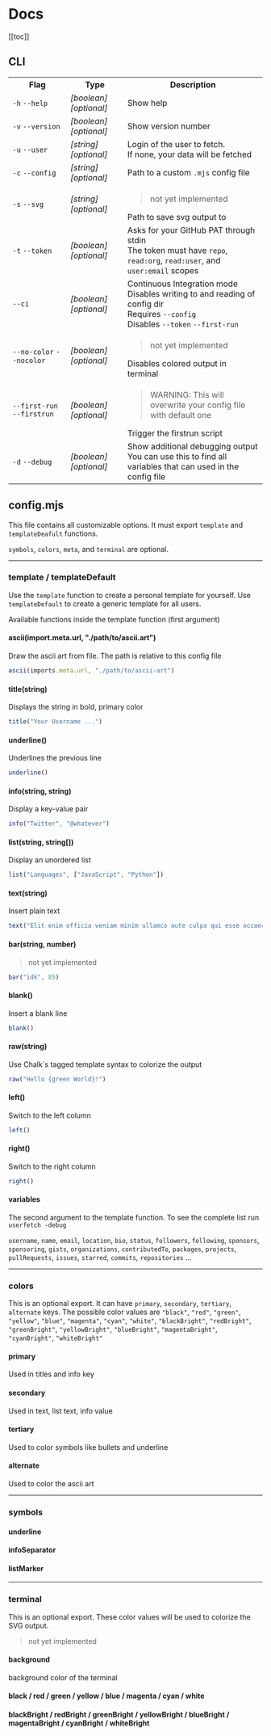 # Docs

[[toc]]

## CLI

<table>
    <tr>
      <th>Flag</th>
      <th>Type</th>
      <th>Description</th>
    </tr>
    <tr>
        <td><code>-h</code> <code>--help</code></td>
        <td><em>[boolean] [optional]</em></td>
        <td>Show help</td>
    </tr>
    <tr>
        <td><code>-v</code> <code>--version</code></td>
        <td><em>[boolean] [optional]</em></td>
        <td>Show version number</td>
    </tr>
    <tr>
        <td><code>-u</code> <code>--user</code></td>
        <td><em>[string] [optional]</em></td>
        <td>Login of the user to fetch.<br>If none, your data will be fetched</td>
    </tr>
    <tr>
        <td><code>-c</code> <code>--config</code></td>
        <td><em>[string] [optional]</em></td>
        <td>Path to a custom <code>.mjs</code> config file</td>
    </tr>
    <tr>
        <td><code>-s</code> <code>--svg</code></td>
        <td><em>[string] [optional]</em></td>
        <td><blockquote>not yet implemented</blockquote>Path to save svg output to</td>
    </tr>
    <tr>
        <td><code>-t</code> <code>--token</code></td>
        <td><em>[boolean] [optional]</em></td>
        <td>Asks for your GitHub PAT through stdin<br>The token must have <code>repo</code>, <code>read:org</code>, <code>read:user</code>, and <code>user:email</code> scopes</td>
    </tr>
    <tr>
        <td><code>--ci</code></td>
        <td><em>[boolean] [optional]</em></td>
        <td>Continuous Integration mode<br>Disables writing to and reading of config dir<br>Requires <code>--config</code><br>Disables <code>--token</code> <code>--first-run</code></td>
    </tr>
    <tr>
        <td><code>--no-color</code> <code>--nocolor</code></td>
        <td><em>[boolean] [optional]</em></td>
        <td><blockquote>not yet implemented</blockquote>Disables colored output in terminal</td>
    </tr>
    <tr>
        <td><code>--first-run</code> <code>--firstrun</code></td>
        <td><em>[boolean] [optional]</em></td>
        <td><blockquote>WARNING: This will overwrite your config file with default one</blockquote>Trigger the firstrun script</td>
    </tr>
    <tr>
        <td><code>-d</code> <code>--debug</code></td>
        <td><em>[boolean] [optional]</em></td>
        <td>Show additional debugging output<br>You can use this to find all variables that can used in the config file</td>
    </tr>
</table>



## config.mjs

This file contains all customizable options. It must export `template` and `templateDeafult` functions.

`symbols`, `colors`, `meta`, and `terminal` are optional.



-----

### template / templateDefault

Use the `template` function to create a personal template for yourself. Use `templateDefault` to create a generic template for all users.

Available functions inside the template function (first argument)



#### ascii(import.meta.url, "./path/to/ascii.art")

Draw the ascii art from file. The path is relative to this config file

```js
ascii(imports.meta.url, "./path/to/ascii-art")
```



#### title(string)

Displays the string in bold, primary color

```js
title("Your Username ...")
```



#### underline()

Underlines the previous line

```js
underline()
```



#### info(string, string)

Display a key-value pair

```js
info("Twitter", "@whatever")
```



#### list(string, string[])

Display an unordered list

```js
list("Languages", ["JavaScript", "Python"])
```



#### text(string)

Insert plain text

```js
text("Elit enim officia veniam minim ullamco aute culpa qui esse occaecat Lorem ut pariatur eiusmod.")
```



#### bar(string, number)

> not yet implemented

```js
bar("idk", 85)
```



#### blank()

Insert a blank line

```js
blank()
```



#### raw(string)

Use Chalk`s tagged template syntax to colorize the output

```js
raw("Hello {green World}!")
```



#### left()

Switch to the left column

```js
left()
```



#### right()

Switch to the right column

```js
right()
```



#### variables

The second argument to the template function. To see the complete list run `userfetch -debug`

`username`, `name`, `email`, `location`, `bio`, `status`, `followers`, `following`, `sponsors`, `sponsoring`, `gists`, `organizations`, `contributedTo`, `packages`, `projects`, `pullRequests`, `issues`, `starred`, `commits`, `repositories` ...



-----

### colors

This is an optional export. It can have `primary`, `secondary`, `tertiary`, `alternate` keys. The possible color values are `"black"`, `"red"`, `"green"`, `"yellow"`, `"blue"`, `"magenta"`, `"cyan"`, `"white"`, `"blackBright"`, `"redBright"`, `"greenBright"`, `"yellowBright"`, `"blueBright"`, `"magentaBright"`, `"cyanBright"`, `"whiteBright"`
#### primary

Used in titles and info key

#### secondary

Used in text, list text, info value

#### tertiary

Used to color symbols like bullets and underline

#### alternate

Used to color the ascii art



-----

### symbols

#### underline
#### infoSeparator
#### listMarker



-----

### terminal

This is an optional export. These color values will be used to colorize the SVG output.

> not yet implemented

#### background

background color of the terminal

#### black / red / green / yellow / blue / magenta / cyan / white

#### blackBright / redBright / greenBright / yellowBright / blueBright / magentaBright / cyanBright / whiteBright